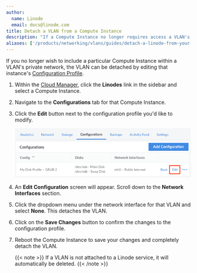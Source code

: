 ```yaml
---
author:
  name: Linode
  email: docs@linode.com
title: Detach a VLAN from a Compute Instance
description: "If a Compute Instance no longer requires access a VLAN's private network, the VLAN can be detached by editing the Configuration Profile."
aliases: ['/products/networking/vlans/guides/detach-a-linode-from-your-vlan/']
---
```


If you no longer wish to include a particular Compute Instance within a VLAN's private network, the VLAN can be detached by editing that instance's [Configuration Profile](/docs/products/compute/compute-instances/guides/configuration-profiles/#editing-a-configuration-profile).

1. Within the [Cloud Manager](https://www.cloud.linode.com), click the **Linodes** link in the sidebar and select a Compute Instance.

1. Navigate to the **Configurations** tab for that Compute Instance.

1. Click the **Edit** button next to the configuration profile you'd like to modify.

    ![Edit configuration profile](edit-button-for-configuration-profile.png)

1. An **Edit Configuration** screen will appear. Scroll down to the **Network Interfaces** section.

1. Click the dropdown menu under the network interface for that VLAN and select **None**. This detaches the VLAN.

1. Click on the **Save Changes** button to confirm the changes to the configuration profile.

1. Reboot the Compute Instance to save your changes and completely detach the VLAN.

    {{< note >}}
    If a VLAN is not attached to a Linode service, it will automatically be deleted.
    {{< /note >}}